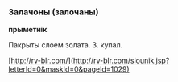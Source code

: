 ### Залачоны (залочаны)
**прыметнік**

Пакрыты слоем золата. З. купал.

<a rel="author">[http://rv-blr.com/](http://rv-blr.com/slounik.jsp?letterId=0&maskId=0&pageId=1029)</a>
